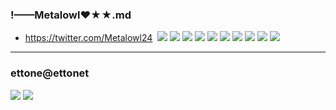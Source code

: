 ### !——Metalowl❤★★.md
- https://twitter.com/Metalowl24
![]()
![](https://pbs.twimg.com/media/EFSSsjhUYAAdTAF?format=jpg&name=4096x4096)
![](https://pbs.twimg.com/media/EFSSsjcUcAASmUz?format=jpg&name=4096x4096)
![](https://pbs.twimg.com/media/EFSSsjeUcAAg2AX?format=jpg&name=4096x4096)
![](https://pbs.twimg.com/media/EEbUji6UUAAm3Lx?format=jpg&name=4096x4096)
![](https://pbs.twimg.com/media/ED7wrC3WkAAX8Nv?format=jpg&name=4096x4096)
![](https://pbs.twimg.com/media/EDZCFLaUwAEVBm9?format=jpg&name=4096x4096)
![](https://pbs.twimg.com/media/EC1LD8CUEAE_Vt3?format=jpg&name=4096x4096)
![](https://pbs.twimg.com/media/EC1LD8DUUAALgkd?format=jpg&name=4096x4096)
![](https://pbs.twimg.com/media/EC1LD8FU0AAtnde?format=jpg&name=4096x4096)
![](https://pbs.twimg.com/media/D_raY7fUYAA5Op5?format=jpg&name=4096x4096)
---
### ettone@ettonet
![](https://pbs.twimg.com/media/ECONQuMU4AAYzya?format=jpg&name=4096x4096)
![](https://pbs.twimg.com/media/EB7LmhqVAAA2AO-?format=jpg&name=4096x4096)
